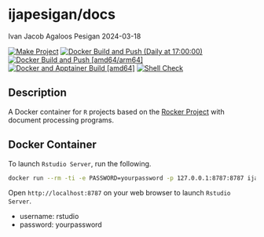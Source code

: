 ijapesigan/docs
================
Ivan Jacob Agaloos Pesigan
2024-03-18

<!-- README.md is generated from .setup/readme/README.Rmd. Please edit that file -->
<!-- badges: start -->

[![Make
Project](https://github.com/ijapesigan/docker-manctmed/actions/workflows/make.yml/badge.svg)](https://github.com/ijapesigan/docker-manctmed/actions/workflows/make.yml)
[![Docker Build and Push (Daily at
17:00:00)](https://github.com/ijapesigan/docker-manctmed/actions/workflows/docker-build-push-daily-docs.yml/badge.svg)](https://github.com/ijapesigan/docker-manctmed/actions/workflows/docker-build-push-daily-docs.yml)
[![Docker Build and Push
\[amd64/arm64\]](https://github.com/ijapesigan/docker-manctmed/actions/workflows/docker-build-push-amd64-arm64.yml/badge.svg)](https://github.com/ijapesigan/docker-manctmed/actions/workflows/docker-build-push-amd64-arm64.yml)
[![Docker and Apptainer Build
\[amd64\]](https://github.com/ijapesigan/docker-manctmed/actions/workflows/docker-apptainer-build-amd64.yml/badge.svg)](https://github.com/ijapesigan/docker-manctmed/actions/workflows/docker-apptainer-build-amd64.yml)
[![Shell
Check](https://github.com/ijapesigan/docker-manctmed/actions/workflows/shellcheck.yml/badge.svg)](https://github.com/ijapesigan/docker-manctmed/actions/workflows/shellcheck.yml)
<!-- badges: end -->

## Description

A Docker container for `R` projects based on the [Rocker
Project](https://rocker-project.org/) with document processing programs.

## Docker Container

To launch `Rstudio Server`, run the following.

``` bash
docker run --rm -ti -e PASSWORD=yourpassword -p 127.0.0.1:8787:8787 ijapesigan/docs
```

Open `http://localhost:8787` on your web browser to launch
`Rstudio Server`.

- username: rstudio
- password: yourpassword
